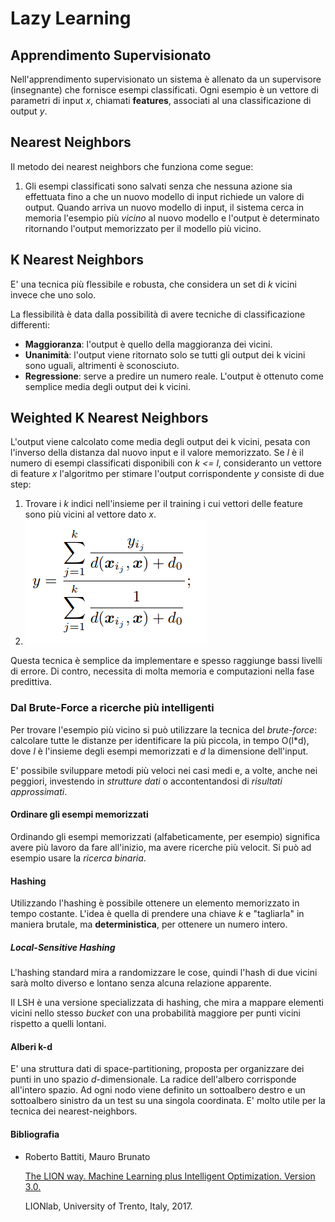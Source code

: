 # Lazy Learning

## Apprendimento Supervisionato
Nell'apprendimento supervisionato un sistema è allenato da un supervisore (insegnante) che fornisce esempi classificati. Ogni esempio è un vettore di parametri di input *x*, chiamati **features**, associati al una classificazione di output *y*.

## Nearest Neighbors
Il metodo dei nearest neighbors che funziona come segue:
1. Gli esempi classificati sono salvati senza che nessuna azione sia effettuata fino a che un nuovo modello di input richiede un valore di output. Quando arriva un nuovo modello di input, il sistema cerca in memoria l'esempio più *vicino* al nuovo modello e l'output è determinato ritornando l'output memorizzato per il modello più vicino.

## K Nearest Neighbors
E' una tecnica più flessibile e robusta, che considera un set di *k* vicini invece che uno solo.

La flessibilità è data dalla possibilità di avere tecniche di classificazione differenti:
- **Maggioranza**: l'output è quello della maggioranza dei vicini.
- **Unanimità**: l'output viene ritornato solo se tutti gli output dei k vicini sono uguali, altrimenti è sconosciuto.
- **Regressione**: serve a predire un numero reale. L'output è ottenuto come semplice media degli output dei k vicini.

## Weighted K Nearest Neighbors
L'output viene calcolato come media degli output dei k vicini, pesata con l'inverso della distanza dal nuovo input e il valore memorizzato. Se *l* è il numero di esempi classificati disponibili con *k <= l*, consideranto un vettore di feature *x* l'algoritmo per stimare l'output corrispondente *y* consiste di due step:
1. Trovare i *k* indici nell'insieme per il training i cui vettori delle feature sono più vicini al vettore dato *x*.
2. ![wknn](img/wknn.png)

Questa tecnica è semplice da implementare e spesso raggiunge bassi livelli di errore. Di contro, necessita di molta memoria e computazioni nella fase predittiva.

### Dal Brute-Force a ricerche più intelligenti
Per trovare l'esempio più vicino si può utilizzare la tecnica del *brute-force*: calcolare tutte le distanze per identificare la più piccola, in tempo O(l*d), dove *l* è l'insieme degli esempi memorizzati e *d* la dimensione dell'input.

E' possibile sviluppare metodi più veloci nei casi medi e, a volte, anche nei peggiori, investendo in *strutture dati* o accontentandosi di *risultati approssimati*.

#### Ordinare gli esempi memorizzati
Ordinando gli esempi memorizzati (alfabeticamente, per esempio) significa avere più lavoro da fare all'inizio, ma avere ricerche più velocit. Si può ad esempio usare la *ricerca binaria*.

#### Hashing
Utilizzando l'hashing è possibile ottenere un elemento memorizzato in tempo costante. L'idea è quella di prendere una chiave *k* e "tagliarla" in maniera brutale, ma **deterministica**, per ottenere un numero intero.

##### Local-Sensitive Hashing
L'hashing standard mira a randomizzare le cose, quindi l'hash di due vicini sarà molto diverso e lontano senza alcuna relazione apparente.

Il LSH è una versione specializzata di hashing, che mira a mappare elementi vicini nello stesso *bucket* con una probabilità maggiore per punti vicini rispetto a quelli lontani.

#### Alberi k-d
E' una struttura dati di space-partitioning, proposta per organizzare dei punti in uno spazio *d*-dimensionale. La radice dell'albero corrisponde all'intero spazio. Ad ogni nodo viene definito un sottoalbero destro e un sottoalbero sinistro da un test su una singola coordinata. E' molto utile per la tecnica dei nearest-neighbors.

#### **Bibliografia**
- Roberto Battiti, Mauro Brunato

    [The LION way. Machine Learning plus Intelligent Optimization. Version 3.0.](https://intelligent-optimization.org/LIONbook/)
    
    LIONlab, University of Trento, Italy, 2017.